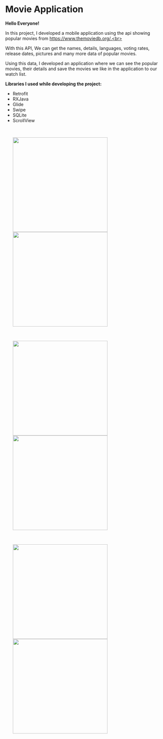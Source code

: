 # Movie Application

<strong>Hello Everyone!</strong> <br>

In this project, I developed a mobile application using the api showing popular movies from https://www.themoviedb.org/.<br>

With this API, We can get the names, details, languages, voting rates, release dates, pictures and many more data of popular movies. 

Using this data, I developed an application where we can see the popular movies, their details and save the movies we like in the application to our watch list.

<strong>Libraries I used while developing the project:</strong>
- Retrofit
- RXJava
- Glide
- Swipe
- SQLite
- ScrollView

<br>
<ul>
<img src="https://user-images.githubusercontent.com/77855407/189668156-e06bee9b-9406-45ff-afc9-1fdd53986c65.jpeg" width=300>
<img src="https://user-images.githubusercontent.com/77855407/189668384-208a5157-ff83-431b-9762-e2973cac84a6.jpeg" width=300>
</ul>
<br>

<ul>
<img src="https://user-images.githubusercontent.com/77855407/189668633-d8ea36ca-d1ee-43bc-bca4-a991d3cee607.jpeg" width=300>
<img src="https://user-images.githubusercontent.com/77855407/189668677-7f3f0c67-7153-4683-9d31-a33e8496376b.jpeg" width=300>
</ul>
<br>

<ul>
<img src="https://user-images.githubusercontent.com/77855407/189668665-867967b8-2be9-407a-9eb3-fcb82a091649.jpeg" width=300>
<img src="https://user-images.githubusercontent.com/77855407/189668682-6a01ed60-20d7-409c-8c2e-7d9e979f86f1.jpeg" width=300>
</ul>
